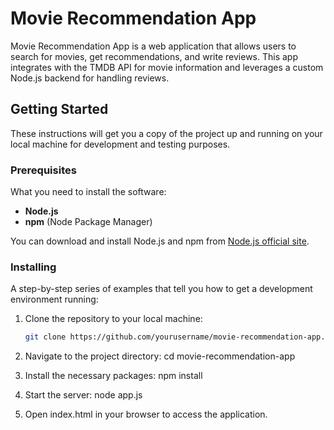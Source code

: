 # Movie Recommendation App

Movie Recommendation App is a web application that allows users to search for movies, get recommendations, and write reviews. This app integrates with the TMDB API for movie information and leverages a custom Node.js backend for handling reviews.

## Getting Started

These instructions will get you a copy of the project up and running on your local machine for development and testing purposes.

### Prerequisites

What you need to install the software:

- **Node.js**
- **npm** (Node Package Manager)

You can download and install Node.js and npm from [Node.js official site](https://nodejs.org/).

### Installing

A step-by-step series of examples that tell you how to get a development environment running:

1. Clone the repository to your local machine:
   ```bash
   git clone https://github.com/yourusername/movie-recommendation-app.git

2. Navigate to the project directory:
cd movie-recommendation-app

3. Install the necessary packages:
npm install

4. Start the server:
node app.js

5. Open index.html in your browser to access the application.

